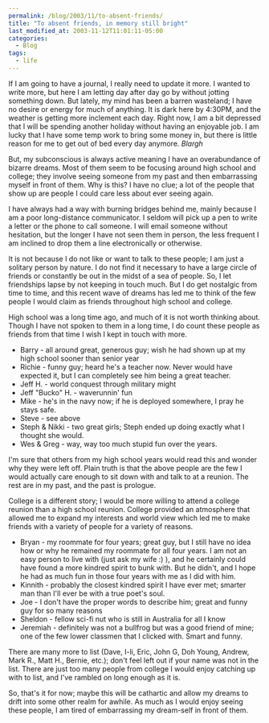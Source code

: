 ```yaml
---
permalink: /blog/2003/11/to-absent-friends/
title: "To absent friends, in memory still bright"
last_modified_at: 2003-11-12T11:01:11-05:00
categories:
  - Blog
tags:
  - life
---
```


If I am going to have a journal, I really need to update it more. I wanted to write more, but here I am letting day after
day go by without jotting something down. But lately, my mind has been a barren wasteland; I have no desire or energy
for much of anything. It is dark here by 4:30PM, and the weather is getting more inclement each day. Right now, I am a
bit depressed that I will be spending another holiday without having an enjoyable job. I am lucky that I have some temp
work to bring some money in, but there is little reason for me to get out of bed every day anymore. *Blargh*

But, my subconscious is always active meaning I have an overabundance of bizarre dreams. Most of them seem to be focusing
around high school and college; they involve seeing someone from my past and then embarrassing myself in front of them.
Why is this? I have no clue; a lot of the people that show up are people I could care less about ever seeing again.

I have always had a way with burning bridges behind me, mainly because I am a poor long-distance communicator. I seldom
will pick up a pen to write a letter or the phone to call someone. I will email someone without hesitation, but the
longer I have not seen them in person, the less frequent I am inclined to drop them a line electronically or otherwise.

It is not because I do not like or want to talk to these people; I am just a solitary person by nature. I do not find it
necessary to have a large circle of friends or constantly be out in the midst of a sea of people. So, I let friendships
lapse by not keeping in touch much. But I do get nostalgic from time to time, and this recent wave of dreams has led me
to think of the few people I would claim as friends throughout high school and college.

High school was a long time ago, and much of it is not worth thinking about. Though I have not spoken to them in a long
time, I do count these people as friends from that time I wish I kept in touch with more.

* Barry - all around great, generous guy; wish he had shown up at my high school sooner than senior year
* Richie - funny guy; heard he's a teacher now. Never would have expected it, but I can completely see him being a great teacher.
* Jeff H. - world conquest through military might
* Jeff "Bucko" H. - waverunnin' fun
* Mike - he's in the navy now; if he is deployed somewhere, I pray he stays safe.
* Steve - see above
* Steph & Nikki - two great girls; Steph ended up doing exactly what I thought she would.
* Wes & Greg - way, way too much stupid fun over the years.

I'm sure that others from my high school years would read this and wonder why they were left off. Plain truth is that
the above people are the few I would actually care enough to sit down with and talk to at a reunion. The rest are in my
past, and the past is prologue.

College is a different story; I would be more willing to attend a college reunion than a high school reunion. College
provided an atmosphere that allowed me to expand my interests and world view which led me to make friends with a variety
of people for a variety of reasons.

* Bryan - my roommate for four years; great guy, but I still have no idea how or why he remained my roommate for all four years. I am not an easy person to live with (just ask my wife :) ), and he certainly could have found a more kindred spirit to bunk with. But he didn't, and I hope he had as much fun in those four years with me as I did with him.
* Kinnith - probably the closest kindred spirit I have ever met; smarter man than I'll ever be with a true poet's soul.
* Joe - I don't have the proper words to describe him; great and funny guy for so many reasons
* Sheldon - fellow sci-fi nut who is still in Australia for all I know
* Jeremiah - definitely was not a bullfrog but was a good friend of mine; one of the few lower classmen that I clicked with. Smart and funny.

There are many more to list (Dave, I-li, Eric, John G, Doh Young, Andrew, Mark R., Matt H., Bernie, etc.); don't feel
left out if your name was not in the list. There are just too many people from college I would enjoy catching up with to
list, and I've rambled on long enough as it is.

So, that's it for now; maybe this will be cathartic and allow my dreams to drift into some other realm for awhile. As
much as I would enjoy seeing these people, I am tired of embarrassing my dream-self in front of them.